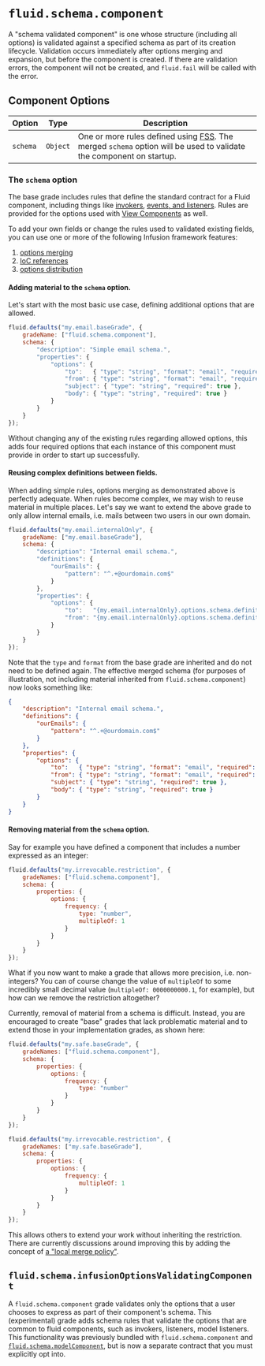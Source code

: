 # `fluid.schema.component`

A "schema validated component" is one whose structure (including all options) is validated against a specified schema as
part of its creation lifecycle.  Validation occurs immediately after options merging and expansion, but before the
component is created.  If there are validation errors, the component will not be created, and `fluid.fail` will be
called with the error.

## Component Options

| Option   | Type     | Description |
| -------- | -------- | ----------- |
| `schema` | `Object` | One or more rules defined using [FSS](fss.md). The merged `schema` option will be used to validate the component on startup. |

### The `schema` option

The base grade includes rules that define the standard contract for a Fluid component, including things like
[invokers](https://docs.fluidproject.org/infusion/development/Invokers.html),
[events, and listeners](https://docs.fluidproject.org/infusion/development/InfusionEventSystem.html).  Rules are
provided for the options used with
[View Components](https://docs.fluidproject.org/infusion/development/tutorial-developerIntroduction/DeveloperIntroductionToInfusionFramework-ViewsAndViewComponents.html)
as well.

To add your own fields or change the rules used to validated existing fields, you can use one or more of the following
Infusion framework features:

1. [options merging](https://docs.fluidproject.org/infusion/development/OptionsMerging.html)
2. [IoC references](https://docs.fluidproject.org/infusion/development/IoCReferences.html)
3. [options distribution](https://docs.fluidproject.org/infusion/development/IoCSS.html)

#### Adding material to the `schema` option.

Let's start with the most basic use case, defining additional options that are allowed.

```javascript
fluid.defaults("my.email.baseGrade", {
    gradeName: ["fluid.schema.component"],
    schema: {
        "description": "Simple email schema.",
        "properties": {
            "options": {
                "to":   { "type": "string", "format": "email", "required": true },
                "from": { "type": "string", "format": "email", "required": true },
                "subject": { "type": "string", "required": true },
                "body": { "type": "string", "required": true }
            }
        }
    }
});
```

Without changing any of the existing rules regarding allowed options, this adds four required options that each instance
of this component must provide in order to start up successfully.

#### Reusing complex definitions between fields.

When adding simple rules, options merging as demonstrated above is perfectly adequate.  When rules become complex, we
may wish to reuse material in multiple places.  Let's say we want to extend the above grade to only allow internal
emails, i.e. mails between two users in our own domain.

```javascript
fluid.defaults("my.email.internalOnly", {
    gradeName: ["my.email.baseGrade"],
    schema: {
        "description": "Internal email schema.",
        "definitions": {
            "ourEmails": {
                "pattern": "^.+@ourdomain.com$"
            }
        },
        "properties": {
            "options": {
                "to":   "{my.email.internalOnly}.options.schema.definitions.ourEmails",
                "from": "{my.email.internalOnly}.options.schema.definitions.ourEmails"
            }
        }
    }
});
```

Note that the `type` and `format` from the base grade are inherited and do not need to be defined again.  The effective
merged schema (for purposes of illustration, not including material inherited from `fluid.schema.component`) now looks
something like:

```json
{
    "description": "Internal email schema.",
    "definitions": {
        "ourEmails": {
            "pattern": "^.+@ourdomain.com$"
        }
    },
    "properties": {
        "options": {
            "to":   { "type": "string", "format": "email", "required": true, "pattern": "^.+@ourdomain.com$" },
            "from": { "type": "string", "format": "email", "required": true, "pattern": "^.+@ourdomain.com$" },
            "subject": { "type": "string", "required": true },
            "body": { "type": "string", "required": true }
        }
    }
}
```

#### Removing material from the `schema` option.

Say for example you have defined a component that includes a number expressed as an integer:

```javascript
fluid.defaults("my.irrevocable.restriction", {
    gradeNames: ["fluid.schema.component"],
    schema: {
        properties: {
            options: {
                frequency: {
                    type: "number",
                    multipleOf: 1
                }
            }
        }
    }
});
```

What if you now want to make a grade that allows more precision, i.e. non-integers?  You can of course change the value
of `multipleOf` to some incredibly small decimal value (`multipleOf: 0000000000.1`, for example), but how can we
remove the restriction altogether?

Currently, removal of material from a schema is difficult.  Instead, you are encouraged to create "base" grades that
lack problematic material and to extend those in your implementation grades, as shown here:

```javascript
fluid.defaults("my.safe.baseGrade", {
    gradeNames: ["fluid.schema.component"],
    schema: {
        properties: {
            options: {
                frequency: {
                    type: "number"
                }
            }
        }
    }
});

fluid.defaults("my.irrevocable.restriction", {
    gradeNames: ["my.safe.baseGrade"],
    schema: {
        properties: {
            options: {
                frequency: {
                    multipleOf: 1
                }
            }
        }
    }
});
```

This allows others to extend your work without inheriting the restriction.  There are currently discussions around
improving this by adding the concept of [a "local merge policy"](issues.fluidproject.org/browse/FLUID-5668).

## `fluid.schema.infusionOptionsValidatingComponent`

A `fluid.schema.component` grade validates only the options that a user chooses to express as part of their component's
schema.  This (experimental) grade adds schema rules that validate the options that are common to fluid components, such
as invokers, listeners, model listeners.  This functionality was previously bundled with `fluid.schema.component` and
[`fluid.schema.modelComponent`](./schemaValidatedModelComponent.md), but is now a separate contract that you must
explicitly opt into.
